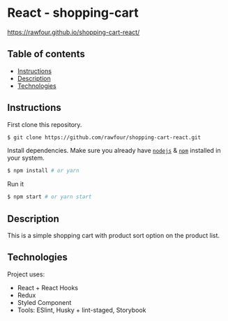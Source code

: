# React - shopping-cart

https://rawfour.github.io/shopping-cart-react/

## Table of contents

- [Instructions](#Instructions)
- [Description](#Description)
- [Technologies](#Technologies)

## Instructions

First clone this repository.

```bash
$ git clone https://github.com/rawfour/shopping-cart-react.git
```

Install dependencies. Make sure you already have [`nodejs`](https://nodejs.org/en/) & [`npm`](https://www.npmjs.com/) installed in your system.

```bash
$ npm install # or yarn
```

Run it

```bash
$ npm start # or yarn start
```

## Description

This is a simple shopping cart with product sort option on the product list.

## Technologies

Project uses:

- React + React Hooks
- Redux
- Styled Component
- Tools: ESlint, Husky + lint-staged, Storybook
